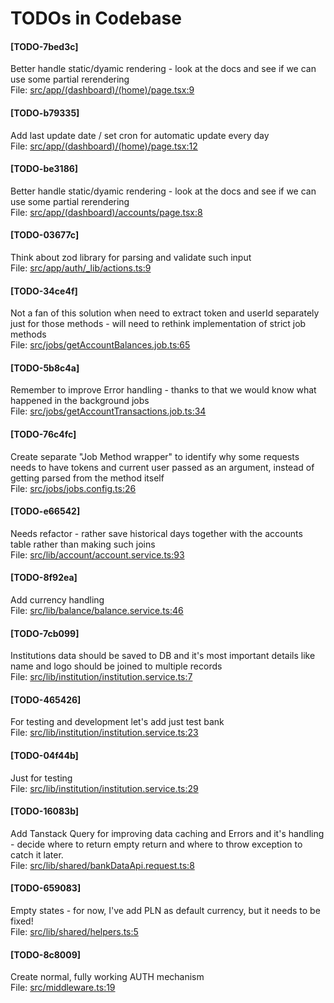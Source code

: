 # TODOs in Codebase

#### [TODO-7bed3c]
Better handle static/dyamic rendering - look at the docs and see if we can use some partial rerendering<br/>
File: [src/app/(dashboard)/(home)/page.tsx:9](./src/app/(dashboard)/(home)/page.tsx#L9)

#### [TODO-b79335]
Add last update date / set cron for automatic update every day<br/>
File: [src/app/(dashboard)/(home)/page.tsx:12](./src/app/(dashboard)/(home)/page.tsx#L12)

#### [TODO-be3186]
Better handle static/dyamic rendering - look at the docs and see if we can use some partial rerendering<br/>
File: [src/app/(dashboard)/accounts/page.tsx:8](./src/app/(dashboard)/accounts/page.tsx#L8)

#### [TODO-03677c]
Think about zod library for parsing and validate such input<br/>
File: [src/app/auth/_lib/actions.ts:9](./src/app/auth/_lib/actions.ts#L9)

#### [TODO-34ce4f]
Not a fan of this solution when need to extract token and userId separately just for those methods - will need to rethink implementation of strict job methods<br/>
File: [src/jobs/getAccountBalances.job.ts:65](./src/jobs/getAccountBalances.job.ts#L65)

#### [TODO-5b8c4a]
Remember to improve Error handling - thanks to that we would know what happened in the background jobs<br/>
File: [src/jobs/getAccountTransactions.job.ts:34](./src/jobs/getAccountTransactions.job.ts#L34)

#### [TODO-76c4fc]
Create separate "Job Method wrapper" to identify why some requests needs to have tokens and current user passed as an argument, instead of getting parsed from the method itself<br/>
File: [src/jobs/jobs.config.ts:26](./src/jobs/jobs.config.ts#L26)

#### [TODO-e66542]
Needs refactor - rather save historical days together with the accounts table rather than making such joins<br/>
File: [src/lib/account/account.service.ts:93](./src/lib/account/account.service.ts#L93)

#### [TODO-8f92ea]
Add currency handling<br/>
File: [src/lib/balance/balance.service.ts:46](./src/lib/balance/balance.service.ts#L46)

#### [TODO-7cb099]
Institutions data should be saved to DB and it's most important details like name and logo should be joined to multiple records<br/>
File: [src/lib/institution/institution.service.ts:7](./src/lib/institution/institution.service.ts#L7)

#### [TODO-465426]
For testing and development let's add just test bank<br/>
File: [src/lib/institution/institution.service.ts:23](./src/lib/institution/institution.service.ts#L23)

#### [TODO-04f44b]
Just for testing<br/>
File: [src/lib/institution/institution.service.ts:29](./src/lib/institution/institution.service.ts#L29)

#### [TODO-16083b]
Add Tanstack Query for improving data caching and Errors and it's handling - decide where to return empty return and where to throw exception to catch it later.<br/>
File: [src/lib/shared/bankDataApi.request.ts:8](./src/lib/shared/bankDataApi.request.ts#L8)

#### [TODO-659083]
Empty states - for now, I've add PLN as default currency, but it needs to be fixed!<br/>
File: [src/lib/shared/helpers.ts:5](./src/lib/shared/helpers.ts#L5)

#### [TODO-8c8009]
Create normal, fully working AUTH mechanism<br/>
File: [src/middleware.ts:19](./src/middleware.ts#L19)
